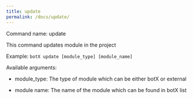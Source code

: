```yaml
---
title: update
permalink: /docs/update/
---
```

Command name: update

This command updates module in the project

Example: `botX update [module_type] [module_name]`

Available arguments: 

* module_type: The type of module which can be either botX or external

* module name: The name of the module which can be found in botX list


